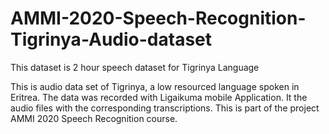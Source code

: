 # AMMI-2020-Speech-Recognition-Tigrinya-Audio-dataset
This dataset is 2 hour speech dataset for Tigrinya Language

This is audio data set of Tigrinya, a low resourced language spoken in Eritrea. The data was recorded with Ligaikuma mobile Application. It the audio files with the corresponding transcriptions. This is part of the project AMMI 2020 Speech Recognition course.

